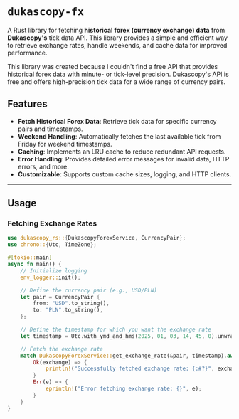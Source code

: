 # `dukascopy-fx`

A Rust library for fetching **historical forex (currency exchange) data** from **Dukascopy's** tick data API. This library provides a simple and efficient way to retrieve exchange rates, handle weekends, and cache data for improved performance.

This library was created because I couldn't find a free API that provides historical forex data with minute- or tick-level precision.
Dukascopy's API is free and offers high-precision tick data for a wide range of currency pairs.

## Features

- **Fetch Historical Forex Data**: Retrieve tick data for specific currency pairs and timestamps.
- **Weekend Handling**: Automatically fetches the last available tick from Friday for weekend timestamps.
- **Caching**: Implements an LRU cache to reduce redundant API requests.
- **Error Handling**: Provides detailed error messages for invalid data, HTTP errors, and more.
- **Customizable**: Supports custom cache sizes, logging, and HTTP clients.

---

## Usage

### Fetching Exchange Rates

```rust
use dukascopy_rs::{DukascopyForexService, CurrencyPair};
use chrono::{Utc, TimeZone};

#[tokio::main]
async fn main() {
    // Initialize logging
    env_logger::init();

    // Define the currency pair (e.g., USD/PLN)
    let pair = CurrencyPair {
        from: "USD".to_string(),
        to: "PLN".to_string(),
    };

    // Define the timestamp for which you want the exchange rate
    let timestamp = Utc.with_ymd_and_hms(2025, 01, 03, 14, 45, 0).unwrap();

    // Fetch the exchange rate
    match DukascopyForexService::get_exchange_rate(&pair, timestamp).await {
        Ok(exchange) => {
            println!("Successfully fetched exchange rate: {:#?}", exchange);
        }
        Err(e) => {
            eprintln!("Error fetching exchange rate: {}", e);
        }
    }
}
```
